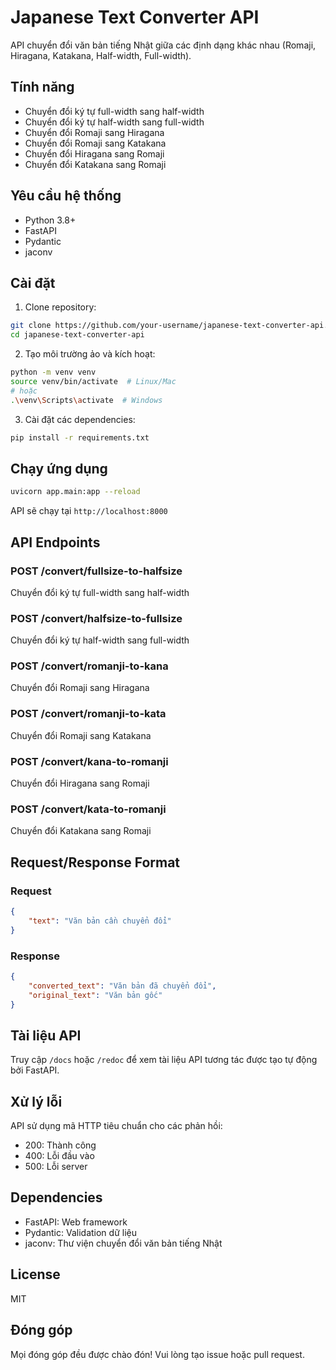 # Japanese Text Converter API

API chuyển đổi văn bản tiếng Nhật giữa các định dạng khác nhau (Romaji, Hiragana, Katakana, Half-width, Full-width).

## Tính năng

- Chuyển đổi ký tự full-width sang half-width
- Chuyển đổi ký tự half-width sang full-width  
- Chuyển đổi Romaji sang Hiragana
- Chuyển đổi Romaji sang Katakana
- Chuyển đổi Hiragana sang Romaji
- Chuyển đổi Katakana sang Romaji

## Yêu cầu hệ thống

- Python 3.8+
- FastAPI
- Pydantic
- jaconv

## Cài đặt

1. Clone repository:
```bash
git clone https://github.com/your-username/japanese-text-converter-api.git
cd japanese-text-converter-api
```

2. Tạo môi trường ảo và kích hoạt:
```bash
python -m venv venv
source venv/bin/activate  # Linux/Mac
# hoặc
.\venv\Scripts\activate  # Windows
```

3. Cài đặt các dependencies:
```bash
pip install -r requirements.txt
```

## Chạy ứng dụng

```bash
uvicorn app.main:app --reload
```

API sẽ chạy tại `http://localhost:8000`

## API Endpoints

### POST /convert/fullsize-to-halfsize
Chuyển đổi ký tự full-width sang half-width

### POST /convert/halfsize-to-fullsize
Chuyển đổi ký tự half-width sang full-width

### POST /convert/romanji-to-kana
Chuyển đổi Romaji sang Hiragana

### POST /convert/romanji-to-kata
Chuyển đổi Romaji sang Katakana

### POST /convert/kana-to-romanji
Chuyển đổi Hiragana sang Romaji

### POST /convert/kata-to-romanji
Chuyển đổi Katakana sang Romaji

## Request/Response Format

### Request

```json
{
    "text": "Văn bản cần chuyển đổi"
}
```

### Response

```json
{
    "converted_text": "Văn bản đã chuyển đổi",
    "original_text": "Văn bản gốc"
}
```

## Tài liệu API

Truy cập `/docs` hoặc `/redoc` để xem tài liệu API tương tác được tạo tự động bởi FastAPI.

## Xử lý lỗi

API sử dụng mã HTTP tiêu chuẩn cho các phản hồi:
- 200: Thành công
- 400: Lỗi đầu vào
- 500: Lỗi server

## Dependencies

- FastAPI: Web framework
- Pydantic: Validation dữ liệu
- jaconv: Thư viện chuyển đổi văn bản tiếng Nhật

## License

MIT

## Đóng góp

Mọi đóng góp đều được chào đón! Vui lòng tạo issue hoặc pull request.